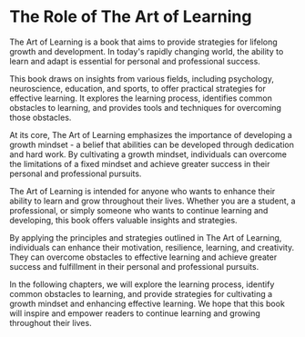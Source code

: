 The Role of The Art of Learning
=============================================

The Art of Learning is a book that aims to provide strategies for lifelong growth and development. In today's rapidly changing world, the ability to learn and adapt is essential for personal and professional success.

This book draws on insights from various fields, including psychology, neuroscience, education, and sports, to offer practical strategies for effective learning. It explores the learning process, identifies common obstacles to learning, and provides tools and techniques for overcoming those obstacles.

At its core, The Art of Learning emphasizes the importance of developing a growth mindset - a belief that abilities can be developed through dedication and hard work. By cultivating a growth mindset, individuals can overcome the limitations of a fixed mindset and achieve greater success in their personal and professional pursuits.

The Art of Learning is intended for anyone who wants to enhance their ability to learn and grow throughout their lives. Whether you are a student, a professional, or simply someone who wants to continue learning and developing, this book offers valuable insights and strategies.

By applying the principles and strategies outlined in The Art of Learning, individuals can enhance their motivation, resilience, learning, and creativity. They can overcome obstacles to effective learning and achieve greater success and fulfillment in their personal and professional pursuits.

In the following chapters, we will explore the learning process, identify common obstacles to learning, and provide strategies for cultivating a growth mindset and enhancing effective learning. We hope that this book will inspire and empower readers to continue learning and growing throughout their lives.
